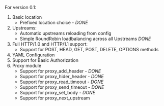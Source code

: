 For version 0.1: 

1. Basic location
    * Prefixed location choice - *DONE*
2. Upstreams:
    * Automatic upstreams reloading from config
    * Simple RoundRobin loadbalancing across all Upstreams  *DONE*
3. Full HTTP/1.0 and HTTP/1.1 support:
    * Support for POST, HEAD, GET, POST, DELETE, OPTIONS methods
4. YAML Configuration
6. Support for Basic Authorization
7. Proxy module
    * Support for proxy_add_header - *DONE*
    * Support for proxy_hider_header - *DONE*
    * Support for proxy_read_timeout - *DONE*
    * Support for proxy_send_timeout - *DONE*
    * Support for proxy_set_body - *DONE*
    * Support for proxy_next_upstream 
